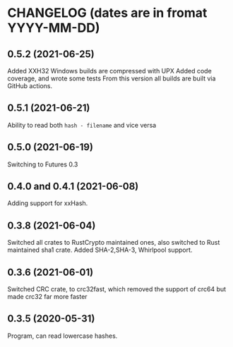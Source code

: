 # CHANGELOG (dates are in fromat YYYY-MM-DD)


## 0.5.2 (2021-06-25)

Added XXH32
Windows builds are compressed with UPX
Added code coverage, and wrote some tests
From this version all builds are built via GitHub actions.

## 0.5.1 (2021-06-21)

Ability to read both `hash - filename` and vice versa

## 0.5.0 (2021-06-19)

Switching to Futures 0.3

## 0.4.0 and 0.4.1 (2021-06-08)

Adding support for xxHash.

## 0.3.8 (2021-06-04)

Switched all crates to RustCrypto maintained ones, also switched to Rust maintained sha1 crate.
Added SHA-2,SHA-3, Whirlpool support.

## 0.3.6 (2021-06-01)

Switched CRC crate, to crc32fast, which removed the support of crc64 but made crc32 far more faster

## 0.3.5 (2020-05-31)

Program, can read lowercase hashes.
